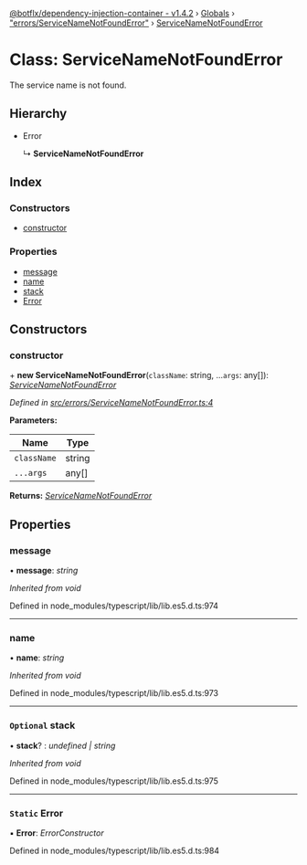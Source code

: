[@botflx/dependency-injection-container - v1.4.2](../README.md) › [Globals](../globals.md) › ["errors/ServiceNameNotFoundError"](../modules/_errors_servicenamenotfounderror_.md) › [ServiceNameNotFoundError](_errors_servicenamenotfounderror_.servicenamenotfounderror.md)

# Class: ServiceNameNotFoundError

The service name is not found.

## Hierarchy

* Error

  ↳ **ServiceNameNotFoundError**

## Index

### Constructors

* [constructor](_errors_servicenamenotfounderror_.servicenamenotfounderror.md#constructor)

### Properties

* [message](_errors_servicenamenotfounderror_.servicenamenotfounderror.md#message)
* [name](_errors_servicenamenotfounderror_.servicenamenotfounderror.md#name)
* [stack](_errors_servicenamenotfounderror_.servicenamenotfounderror.md#optional-stack)
* [Error](_errors_servicenamenotfounderror_.servicenamenotfounderror.md#static-error)

## Constructors

###  constructor

\+ **new ServiceNameNotFoundError**(`className`: string, ...`args`: any[]): *[ServiceNameNotFoundError](_errors_servicenamenotfounderror_.servicenamenotfounderror.md)*

*Defined in [src/errors/ServiceNameNotFoundError.ts:4](https://github.com/botflux/dependency-injection-container/blob/4cf7f58/src/errors/ServiceNameNotFoundError.ts#L4)*

**Parameters:**

Name | Type |
------ | ------ |
`className` | string |
`...args` | any[] |

**Returns:** *[ServiceNameNotFoundError](_errors_servicenamenotfounderror_.servicenamenotfounderror.md)*

## Properties

###  message

• **message**: *string*

*Inherited from void*

Defined in node_modules/typescript/lib/lib.es5.d.ts:974

___

###  name

• **name**: *string*

*Inherited from void*

Defined in node_modules/typescript/lib/lib.es5.d.ts:973

___

### `Optional` stack

• **stack**? : *undefined | string*

*Inherited from void*

Defined in node_modules/typescript/lib/lib.es5.d.ts:975

___

### `Static` Error

▪ **Error**: *ErrorConstructor*

Defined in node_modules/typescript/lib/lib.es5.d.ts:984
